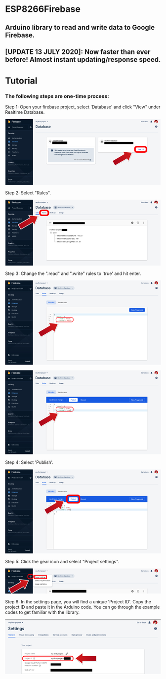 # ESP8266Firebase
## Arduino library to read and write data to Google Firebase.
## [UPDATE 13 JULY 2020]: Now faster than ever before! Almost instant updating/response speed.

# Tutorial
### The following steps are one-time process:

Step 1: Open your firebase project, select 'Database' and click "View" under Realtime Database.

![Step1](https://github.com/Rupakpoddar/ESP8266Firebase/blob/master/documentation/tutorial_1.png)

Step 2: Select "Rules".

![Step2](https://github.com/Rupakpoddar/ESP8266Firebase/blob/master/documentation/tutorial_2.png)

Step 3: Change the ".read" and ".write" rules to 'true' and hit enter.

![Step3.1](https://github.com/Rupakpoddar/ESP8266Firebase/blob/master/documentation/tutorial_3.png)

![Step3.2](https://github.com/Rupakpoddar/ESP8266Firebase/blob/master/documentation/tutorial_4.png)

Step 4: Select 'Publish'.

![Step4](https://github.com/Rupakpoddar/ESP8266Firebase/blob/master/documentation/tutorial_5.png)

Step 5: Click the gear icon and select "Project settings".

![Step5](https://github.com/Rupakpoddar/ESP8266Firebase/blob/master/documentation/tutorial_6.png)

Step 6: In the settings page, you will find a unique 'Project ID'. Copy the project ID and paste it in the Arduino code. You can go through the example codes to get familiar with the library.

![Step6](https://github.com/Rupakpoddar/ESP8266Firebase/blob/master/documentation/tutorial_7.png)
